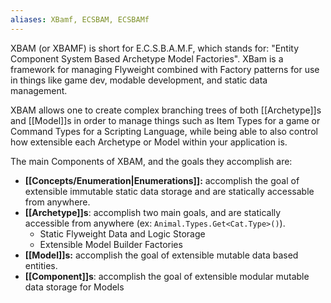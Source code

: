 ```yaml
---
aliases: XBamf, ECSBAM, ECSBAMf
---
```

XBAM (or XBAMF) is short for E.C.S.B.A.M.F, which stands for: "Entity Component System Based Archetype Model Factories". XBam is a framework for managing Flyweight combined with Factory patterns for use in things like game dev, modable development, and static data management.

XBAM allows one to create complex branching trees of both [[Archetype]]s and [[Model]]s in order to manage things such as Item Types for a game or Command Types for a Scripting Language, while being able to also control how extensible each Archetype or Model within your application is.

The main Components of XBAM, and the goals they accomplish are:
- **[[Concepts/Enumeration|Enumerations]]:** accomplish the goal of extensible immutable static data storage and are statically accessable from anywhere.
- **[[Archetype]]s**: accomplish two main goals, and are statically accessible from anywhere (ex: `Animal.Types.Get<Cat.Type>()`). 
   - Static Flyweight Data and Logic Storage
   - Extensible Model Builder Factories
- **[[Model]]s:** accomplish the goal of extensible mutable data based entities.
- **[[Component]]s**: accomplish the goal of extensible modular mutable data storage for Models